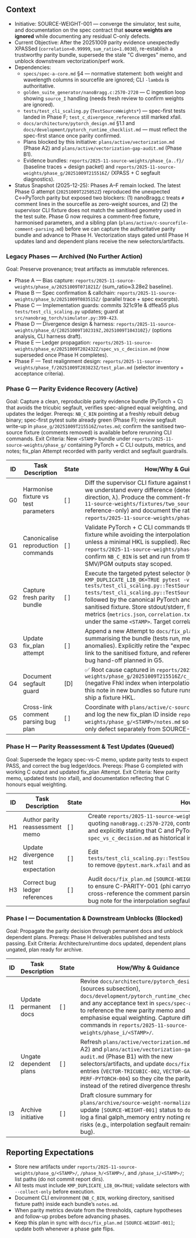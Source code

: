 ## Context
- Initiative: SOURCE-WEIGHT-001 — converge the simulator, test suite, and documentation on the spec contract that **source weights are ignored** while documenting any residual C-only defects.
- Current Objective: After the 20251009 parity evidence unexpectedly XPASSed (`correlation≈0.99999`, `sum_ratio≈1.0038`), re-establish a trustworthy parity bundle, supersede the stale "C diverges" memo, and unblock downstream vectorization/perf work.
- Dependencies:
  - `specs/spec-a-core.md` §4 — normative statement: both weight and wavelength columns in sourcefile are ignored; CLI `-lambda` is authoritative.
  - `golden_suite_generator/nanoBragg.c:2570-2720` — C ingestion loop showing `source_I` handling (needs fresh review to confirm weights are ignored).
  - `tests/test_cli_scaling.py` (`TestSourceWeights*`) — spec-first tests landed in Phase F; `test_c_divergence_reference` still marked xfail.
  - `docs/architecture/pytorch_design.md` §1.1 and `docs/development/pytorch_runtime_checklist.md` — must reflect the spec-first stance once parity confirmed.
  - Plans blocked by this initiative: `plans/active/vectorization.md` (Phase A2) and `plans/active/vectorization-gap-audit.md` (Phase B1).
  - Evidence bundles: `reports/2025-11-source-weights/phase_{a..f}/` (baseline traces + design packet) and `reports/2025-11-source-weights/phase_g/20251009T215516Z/` (XPASS + C segfault diagnostics).
- Status Snapshot (2025-12-25): Phases A–F remain locked. The latest Phase G attempt (`20251009T225052Z`) reproduced the unexpected C↔PyTorch parity but exposed two blockers: (1) nanoBragg.c treats `#` comment lines in the sourcefile as zero-weight sources, and (2) the supervisor CLI fixture does not match the sanitised geometry used in the test suite. Phase G now requires a comment-free fixture, harmonised parameters, and a sibling plan (`plans/active/c-sourcefile-comment-parsing.md`) before we can capture the authoritative parity bundle and advance to Phase H. Vectorization stays gated until Phase H updates land and dependent plans receive the new selectors/artifacts.

### Legacy Phases — Archived (No Further Action)
Goal: Preserve provenance; treat artifacts as immutable references.
- Phase A — Bias capture: `reports/2025-11-source-weights/phase_a/20251009T071821Z/` (sum_ratio≈3.28e2 baseline).
- Phase B — Spec confirmation & callchain: `reports/2025-11-source-weights/phase_b/20251009T083515Z/` (parallel trace + spec excerpts).
- Phase C — Implementation guards: commits 321c91e & dffea55 plus `tests/test_cli_scaling.py` updates; guard at `src/nanobrag_torch/simulator.py:399-423`.
- Phase D — Divergence design & harness: `reports/2025-11-source-weights/phase_d/{20251009T102319Z,20251009T104310Z}/` (options analysis, CLI harness draft).
- Phase E — Ledger propagation: `reports/2025-11-source-weights/phase_e/20251009T202432Z/spec_vs_c_decision.md` (now superseded once Phase H completes).
- Phase F — Test realignment design: `reports/2025-11-source-weights/phase_f/20251009T203823Z/test_plan.md` (selector inventory + acceptance criteria).

### Phase G — Parity Evidence Recovery (Active)
Goal: Capture a clean, reproducible parity evidence bundle (PyTorch + C) that avoids the tricubic segfault, verifies spec-aligned equal weighting, and updates the ledger.
Prereqs: `NB_C_BIN` pointing at a freshly rebuilt debug binary; spec-first pytest suite already green (Phase F); review segfault write-up in `phase_g/20251009T215516Z/notes.md`; confirm the sanitised two-source fixture (comments removed) is available before rerunning CLI commands.
Exit Criteria: New `<STAMP>` bundle under `reports/2025-11-source-weights/phase_g/` containing PyTorch + C CLI outputs, metrics, and notes; fix_plan Attempt recorded with parity verdict and segfault guardrails.

| ID | Task Description | State | How/Why & Guidance |
| --- | --- | --- | --- |
| G0 | Harmonise fixture vs test parameters | [ ] | Diff the supervisor CLI fixture against the pytest temporary file so we understand every difference (detector geometry, source direction, λ). Produce the comment-free fixture (`reports/2025-11-source-weights/fixtures/two_sources_nocomments.txt` reference-only) and document the rationale plus checksum in `reports/2025-11-source-weights/phase_g/<STAMP>/notes.md`. |
| G1 | Canonicalise reproduction commands | [ ] | Validate PyTorch + C CLI commands that consume the sanitised fixture while avoiding the interpolation crash (`-interpolate 0` unless a minimal HKL is supplied). Record both commands in `reports/2025-11-source-weights/phase_g/<STAMP>/commands.txt`; confirm `NB_C_BIN` is set and run from the bundle directory so SMV/PGM outputs stay scoped. |
| G2 | Capture fresh parity bundle | [ ] | Execute the targeted pytest selector (`NB_RUN_PARALLEL=1 KMP_DUPLICATE_LIB_OK=TRUE pytest -v tests/test_cli_scaling.py::TestSourceWeights tests/test_cli_scaling.py::TestSourceWeightsDivergence`) followed by the canonical PyTorch and C CLI commands using the sanitised fixture. Store stdout/stderr, floatfiles, recomputed metrics (`metrics.json`, `correlation.txt`), and anomaly notes under the same `<STAMP>`. Target correlation ≥0.999 and |sum_ratio−1| ≤3e-3; if parity fails, annotate hypotheses (e.g., C parsing bug) in `notes.md`. |
| G3 | Update fix_plan attempt | [ ] | Append a new Attempt to `docs/fix_plan.md` `[SOURCE-WEIGHT-001]` summarising the bundle (tests run, metrics, CLI commands, anomalies). Explicitly retire the "expected divergence" narrative, link to the sanitised fixture, and reference the comment parsing bug hand-off planned in G5. |
| G4 | Document segfault guard | [D] | ✅ Root cause captured in `reports/2025-11-source-weights/phase_g/20251009T215516Z/c_segfault/crash_analysis.md` (negative Fhkl index when interpolation auto-enables). Reference this note in new bundles so future runs pass `-interpolate 0` or ship a fixture HKL. |
| G5 | Cross-link comment parsing bug plan | [ ] | Coordinate with `plans/active/c-sourcefile-comment-parsing.md` and log the new fix_plan ID inside `reports/2025-11-source-weights/phase_g/<STAMP>/notes.md` so future loops track the C-only defect separately from SOURCE-WEIGHT parity evidence. |

### Phase H — Parity Reassessment & Test Updates (Queued)
Goal: Supersede the legacy spec-vs-C memo, update parity tests to expect PASS, and correct the bug ledger/docs.
Prereqs: Phase G completed with working C output and updated fix_plan Attempt.
Exit Criteria: New parity memo, updated tests (no xfail), and documentation reflecting that C honours equal weighting.

| ID | Task Description | State | How/Why & Guidance |
| --- | --- | --- | --- |
| H1 | Author parity reassessment memo | [ ] | Create `reports/2025-11-source-weights/phase_h/<STAMP>/parity_reassessment.md` quoting `nanoBragg.c:2570-2720`, contrasting Phase E assumptions vs Phase G evidence, and explicitly stating that C and PyTorch ignore source weights. Mark `spec_vs_c_decision.md` as historical in the new memo. |
| H2 | Update divergence test expectation | [ ] | Edit `tests/test_cli_scaling.py::TestSourceWeightsDivergence::test_c_divergence_reference` to remove `@pytest.mark.xfail` and assert correlation ≥0.999 with |sum_ratio−1| ≤3e-3. Validate via targeted pytest selector and archive logs beside the memo. |
| H3 | Correct bug ledger references | [ ] | Audit `docs/fix_plan.md` `[SOURCE-WEIGHT-001]` narrative and `docs/bugs/verified_c_bugs.md` to ensure C-PARITY-001 (phi carryover) is no longer cited for source weights, and cross-reference the comment parsing bug entry created via G5. If warranted, file a new bug note for the interpolation segfault under `docs/bugs/c-parity-XXX.md`. |

### Phase I — Documentation & Downstream Unblocks (Blocked)
Goal: Propagate the parity decision through permanent docs and unblock dependent plans.
Prereqs: Phase H deliverables published and tests passing.
Exit Criteria: Architecture/runtime docs updated, dependent plans ungated, plan ready for archive.

| ID | Task Description | State | How/Why & Guidance |
| --- | --- | --- | --- |
| I1 | Update permanent docs | [ ] | Revise `docs/architecture/pytorch_design.md` (sources subsection), `docs/development/pytorch_runtime_checklist.md`, and any acceptance text in `specs/spec-a-core.md` to reference the new parity memo and emphasise equal weighting. Capture diffs + commands in `reports/2025-11-source-weights/phase_i/<STAMP>/`. |
| I2 | Ungate dependent plans | [ ] | Refresh `plans/active/vectorization.md` (Phase A2) and `plans/active/vectorization-gap-audit.md` (Phase B1) with the new selectors/artifacts, and update `docs/fix_plan.md` entries (`VECTOR-TRICUBIC-002`, `VECTOR-GAPS-002`, `PERF-PYTORCH-004`) so they cite the parity memo instead of the retired divergence thresholds. |
| I3 | Archive initiative | [ ] | Draft closure summary for `plans/archive/source-weight-normalization.md`, update `[SOURCE-WEIGHT-001]` status to `done`, and log a final galph_memory entry noting residual risks (e.g., interpolation segfault remains a C bug). |

## Reporting Expectations
- Store new artifacts under `reports/2025-11-source-weights/phase_g/<STAMP>/`, `/phase_h/<STAMP>/`, and `/phase_i/<STAMP>/`; list paths (do not commit report dirs).
- All tests must include `KMP_DUPLICATE_LIB_OK=TRUE`; validate selectors with `--collect-only` before execution.
- Document CLI environment (`NB_C_BIN`, working directory, sanitised fixture path) inside each bundle’s `notes.md`.
- When parity metrics deviate from the thresholds, capture hypotheses and follow-up probes before advancing phases.
- Keep this plan in sync with `docs/fix_plan.md` `[SOURCE-WEIGHT-001]`; update both whenever a phase gate flips.
